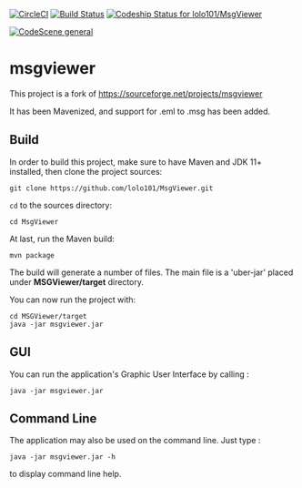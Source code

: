 [![CircleCI](https://circleci.com/gh/lolo101/MsgViewer.svg?style=shield)](https://app.circleci.com/pipelines/github/lolo101/MsgViewer)
[![Build Status](https://travis-ci.com/lolo101/MsgViewer.svg?branch=master)](https://travis-ci.com/lolo101/MsgViewer)
[![Codeship Status for lolo101/MsgViewer](https://app.codeship.com/projects/52c429a0-01fe-0135-ab0f-5a532b9c76c0/status?branch=master)](https://app.codeship.com/projects/213000)

[![CodeScene general](https://codescene.io/images/analyzed-by-codescene-badge.svg)](https://codescene.io/projects/2821)

# msgviewer

This project is a fork of https://sourceforge.net/projects/msgviewer

It has been Mavenized, and support for .eml to .msg has been added.

## Build

In order to build this project, make sure to have Maven and JDK 11+ installed, then clone the project sources:

`git clone https://github.com/lolo101/MsgViewer.git`

`cd` to the sources directory:

`cd MsgViewer`

At last, run the Maven build:

`mvn package`

The build will generate a number of files. The main file is a 'uber-jar' placed under **MSGViewer/target** directory.

You can now run the project with:

```
cd MSGViewer/target
java -jar msgviewer.jar
```

## GUI

You can run the application's Graphic User Interface by calling :

`java -jar msgviewer.jar`

## Command Line

The application may also be used on the command line. Just type :

`java -jar msgviewer.jar -h`

to display command line help.
